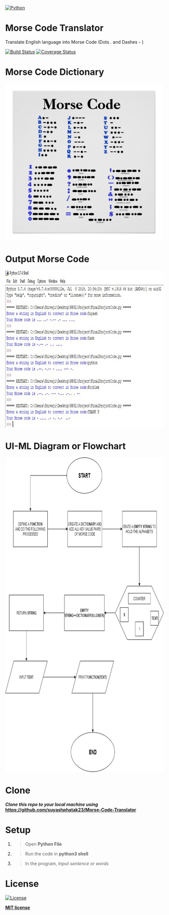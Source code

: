 <a href="https://python.org"><img src="https://www.python.org/static/community_logos/python-logo-master-v3-TM.png" title="Python" width="500px" height="200px" alt="Python"></a>


# Morse Code Translator

Translate English language into Morse Code (Dots . and Dashes - )
 
[![Build Status](http://img.shields.io/travis/badges/badgerbadgerbadger.svg?style=flat-square)](https://travis-ci.org/badges/badgerbadgerbadger)
[![Coverage Status](http://img.shields.io/coveralls/badges/badgerbadgerbadger.svg?style=flat-square)](https://coveralls.io/r/badges/badgerbadgerbadger)

# Morse Code Dictionary

<img src="https://github.com/suyashphatak23/Morse-Code-Translator/blob/master/Images/morse%20code.jpg" title="Morse Code" width="500px" height="500px" alt="MorseCode Dictionary">

# Output Morse Code

<img src="https://github.com/suyashphatak23/Morse-Code-Translator/blob/master/Images/FinalProjectOutput.JPG" title="Output" width="1200px" height="500px" alt="Output">

# UI-ML Diagram or Flowchart

<img src="https://github.com/suyashphatak23/Morse-Code-Translator/blob/master/Images/Project%20Flowchart.jpg" title="Flowchart" width="1200px" height="1000px" alt="Flowchart">

# Clone

***Clone this repo to your local machine using*** **https://github.com/suyashphatak23/Morse-Code-Translator**

# Setup

1. > Open **Python File**

2. > Run the code in **python3 shell**

3. > In the program, *Input sentence or words*


# License

[![License](http://img.shields.io/:license-mit-blue.svg?style=flat-square)](http://badges.mit-license.org)

**[MIT license](http://opensource.org/licenses/mit-license.php)**
